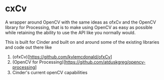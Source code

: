 cxCv
====

A wrapper around OpenCV with the same ideas as ofxCv and the OpenCV library for Processing, that is to make using OpenCV as easy 
as possible while retaining the ability to use the API like you normally would. 

This is built for Cinder and built on and around some of the existing libraries and code out there like

1. (ofxCv)[https://github.com/kylemcdonald/ofxCv]
2. (OpenCV for Processing)[https://github.com/atduskgreg/opencv-processing]
3. Cinder's current openCV capabilities


